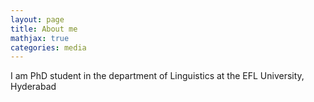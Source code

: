 ```yaml
---
layout: page
title: About me
mathjax: true
categories: media
---
```


I am PhD student in the department of Linguistics at the EFL University, Hyderabad
